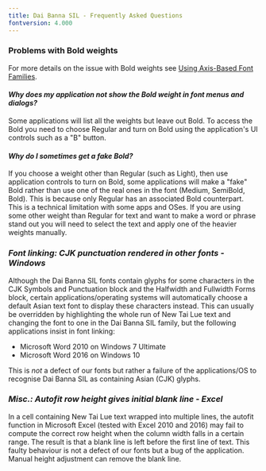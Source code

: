 ```yaml
---
title: Dai Banna SIL - Frequently Asked Questions
fontversion: 4.000
---
```


### Problems with Bold weights

For more details on the issue with Bold weights see [Using Axis-Based Font Families](https://software.sil.org/fonts/axis-based-fonts/).

#### *Why does my application not show the Bold weight in font menus and dialogs?*

Some applications will list all the weights but leave out Bold. To access the Bold you need to choose Regular and turn on Bold using the application's UI controls such as a "B" button.

#### *Why do I sometimes get a fake Bold?*

If you choose a weight other than Regular (such as Light), then use application controls to turn on Bold, some applications will make a "fake" Bold rather than use one of the real ones in the font (Medium, SemiBold, Bold). This is because only Regular has an associated Bold counterpart. This is a technical limitation with some apps and OSes. If you are using some other weight than Regular for text and want to make a word or phrase stand out you will need to select the text and apply one of the heavier weights manually.

### *Font linking: CJK punctuation rendered in other fonts - Windows*

Although the Dai Banna SIL fonts contain glyphs for some characters in the CJK Symbols and Punctuation block and the Halfwidth and Fullwidth Forms block, certain applications/operating systems will automatically choose a default Asian text font to display these characters instead.  This can usually be overridden by highlighting the whole run of New Tai Lue text and changing the font to one in the Dai Banna SIL family, but the following applications insist in font linking:

- Microsoft Word 2010 on Windows 7 Ultimate
- Microsoft Word 2016 on Windows 10

This is *not* a defect of our fonts but rather a failure of the applications/OS to recognise Dai Banna SIL as containing Asian (CJK) glyphs.

### *Misc.: Autofit row height gives initial blank line - Excel*

In a cell containing New Tai Lue text wrapped into multiple lines, the autofit function in Microsoft Excel (tested with Excel 2010 and 2016) may fail to compute the correct row height when the column width falls in a certain range. The result is that a blank line is left before the first line of text. This faulty behaviour is not a defect of our fonts but a bug of the application. Manual height adjustment can remove the blank line.

